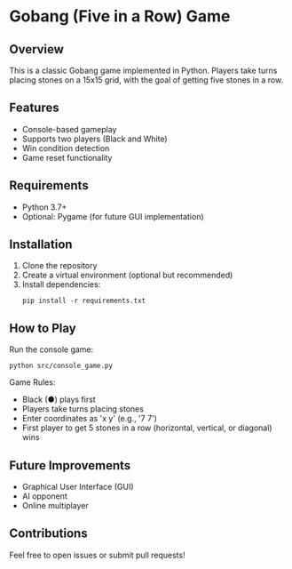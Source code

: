 # Gobang (Five in a Row) Game

## Overview
This is a classic Gobang game implemented in Python. Players take turns placing stones on a 15x15 grid, with the goal of getting five stones in a row.

## Features
- Console-based gameplay
- Supports two players (Black and White)
- Win condition detection
- Game reset functionality

## Requirements
- Python 3.7+
- Optional: Pygame (for future GUI implementation)

## Installation
1. Clone the repository
2. Create a virtual environment (optional but recommended)
3. Install dependencies:
   ```
   pip install -r requirements.txt
   ```

## How to Play
Run the console game:
```
python src/console_game.py
```

Game Rules:
- Black (●) plays first
- Players take turns placing stones
- Enter coordinates as 'x y' (e.g., '7 7')
- First player to get 5 stones in a row (horizontal, vertical, or diagonal) wins

## Future Improvements
- Graphical User Interface (GUI)
- AI opponent
- Online multiplayer

## Contributions
Feel free to open issues or submit pull requests!
